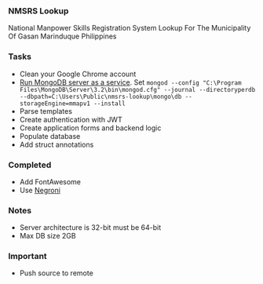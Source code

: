 ### NMSRS Lookup
National Manpower Skills Registration System Lookup For The Municipality Of Gasan Marinduque Philippines

### Tasks
* Clean your Google Chrome account
* [Run MongoDB server as a service](https://docs.mongodb.com/manual/tutorial/install-mongodb-on-windows/#configure-a-windows-service-for-mongodb-community-edition). Set `mongod --config "C:\Program Files\MongoDB\Server\3.2\bin\mongod.cfg" --journal --directoryperdb --dbpath=C:\Users\Public\nmsrs-lookup\mongo\db --storageEngine=mmapv1 --install`
* Parse templates
* Create authentication with JWT
* Create application forms and backend logic
* Populate database
* Add struct annotations

### Completed
* Add FontAwesome
* Use [Negroni](https://github.com/urfave/negroni)

### Notes
* Server architecture is 32-bit must be 64-bit
* Max DB size 2GB

### Important
* Push source to remote